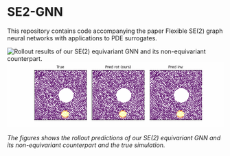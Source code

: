 # SE2-GNN
This repository contains code accompanying the paper Flexible SE(2) graph neural networks with applications to PDE surrogates.


![Rollout results of our SE(2) equivariant GNN and its non-equivariant counterpart.](images/scatter_sim2.gif)
![Rollout results of our SE(2) equivariant GNN and its non-equivariant counterpart.](images/scatter_sim_smoke7.gif)

*The figures shows the rollout predictions of our SE(2) equivariant GNN and its non-equivariant counterpart and the true simulation.*

